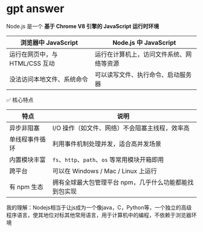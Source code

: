 # gpt answer

Node.js 是一个 **基于 Chrome V8 引擎的 JavaScript 运行时环境**

| 浏览器中 JavaScript      | Node.js 中 JavaScript |
| -------------------- | -------------------- |
| 运行在网页中，与 HTML/CSS 互动 | 运行在计算机上，访问文件系统、网络等资源 |
| 没法访问本地文件、系统命令        | 可以读写文件、执行命令、启动服务器    |
✅ 核心特点

| 特点       | 说明                                |
| -------- | --------------------------------- |
| 异步非阻塞    | I/O 操作（如文件、网络）不会阻塞主线程，效率高         |
| 单线程事件循环  | 利用事件机制处理并发，适合高并发场景                |
| 内置模块丰富   | `fs`、`http`、`path`、`os` 等常用模块开箱即用 |
| 跨平台      | 可以在 Windows / Mac / Linux 上运行     |
| 有 npm 生态 | 拥有全球最大包管理平台 npm，几乎什么功能都能找到包实现     |


我的理解：Nodejs相当于让js成为一个像java，C，Python等，一个独立的高级程序语言，使其地位对标其他常用语言，用于计算机中的编程，不依赖于浏览器环境

# 

